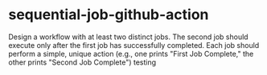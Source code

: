 # sequential-job-github-action
Design a workflow with at least two distinct jobs. The second job should execute only after the first job has successfully completed. Each job should perform a simple, unique action (e.g., one prints "First Job Complete," the other prints "Second Job Complete")
testing

